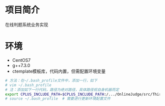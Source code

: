 # 项目简介
在线判题系统业务实现

# 环境
+ CentOS7 
+ g++7.3.0
+ ctemplate模板库，代码内置，但需配置环境变量
```bash
# 方法：在~/.bash_profile文件中，添加一行，如下 
# vim ~/.bash_profile
# 注：添加如下一行代码，路径为绝对路径，具体路径视自身机器而定
export CPLUS_INCLUDE_PATH=$CPLUS_INCLUDE_PATH:/.../OnlineJudge/src/ThirdPartLibForCpp/el7.x86_64/third_part/include
# source ~/.bash_profile  # 需要进行更新环境配置文件
``` 
